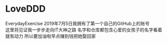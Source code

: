 # LoveDDD
EverydayExercise
2019年7月5日我拥有了第一个自己的GitHub上的账号    
这里将见证我一步步走向IT大神之路
名字和仓库都包含心爱的女孩子的名字看着就有动力
所以要加油啦早点赚到钱把她娶回家
